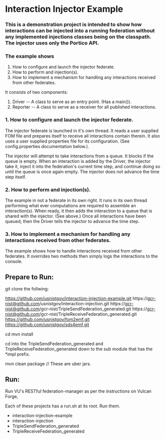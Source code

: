 # Interaction Injector Example

### This is a demonstration project is intended to show how interactions can be injected into  a running federation without any implemented injections classes being on the classpath.  The injector uses only the Portico API.

### The example shows 

1. How to configure and launch the injector federate.
2. How to perform and injection(s).
3. How to implement a mechanism for handling any interactions received from other federates.

It consists of two components:

1. Driver -- A class to serve as an entry point. (Has a main()).
2. Reporter -- A class to serve as a receiver for all published interactions. 

### 1. How to configure and launch the injector federate. 
The injector federate is launched in it's own thread.  It reads a user supplied FOM file and prepares itself to receive all interactions contain therein.  It also uses a user supplied properties file for its configuration.  (See config.properties documentation below.).

The injector will attempt to take interactions from a queue.  It blocks if the queue is empty.  When an interaction is added by the Driver, the injector take it, inject it into the federation's current time step, and continue doing so until the queue is once again empty.  The injector does not advance the time step itself.

### 2. How to perform and injection(s).
The example in not a federate in its own right.  It runs in its own thread performing what ever computations are required to assemble an interaction(s).  When ready, it then adds the interaction to a queue that is shared with the injector. (See above.) Once all interactions have been queued, then the Driver tells the injector to advance the time step.

### 3. How to implement a mechanism for handling any interactions received from other federates.
The example shows how to handle interactions received from other federates.  It overrides two methods then simply logs the interactions to the console.

## Prepare to Run:

git clone the follwing:

https://github.com/usnistgov/interaction-injection-example.git
https://gcr-nist@github.com/usnistgov/interaction-injection.git
https://gcr-nist@github.com/gcr-nist/TripleSendFederation_generated.git
https://gcr-nist@github.com/gcr-nist/TripleReceiveFederation_generated.git
https://github.com/usnistgov/fom2emf.git
https://github.com/usnistgov/sds4emf.git

cd <into each of the above>
mvn install

cd into the TripleSendFederation_generated and TripleReceiveFederation_generated down to the sub module that has the *impl prefix.  

mvn clean package  // These are uber jars.

## Run:

Run VU's RESTful federation-manager as per the instructions on Vulcan Forge, 

Each of these projects has a run.sh at its root.  Run them.

- interaction-injection-example
- interaction-injection
- TripleSendFederation_generated
- TripleReceiveFederation_generated

